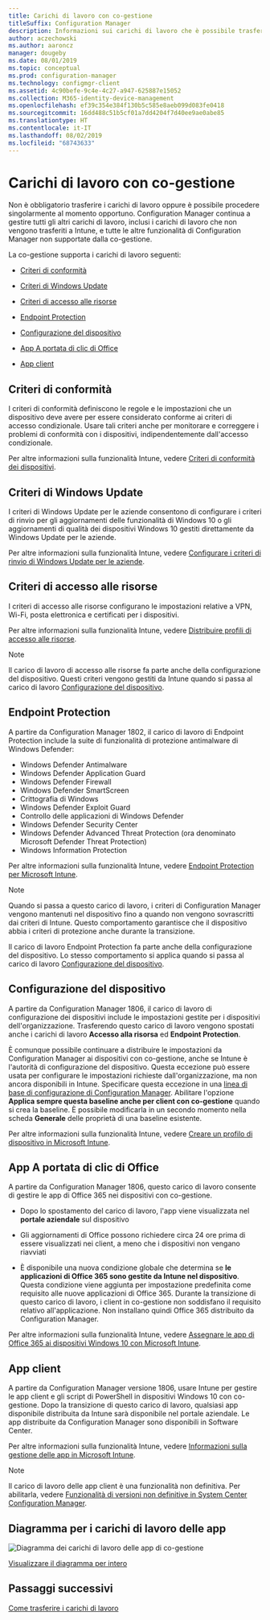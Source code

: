 ```yaml
---
title: Carichi di lavoro con co-gestione
titleSuffix: Configuration Manager
description: Informazioni sui carichi di lavoro che è possibile trasferire da Configuration Manager a Microsoft Intune.
author: aczechowski
ms.author: aaroncz
manager: dougeby
ms.date: 08/01/2019
ms.topic: conceptual
ms.prod: configuration-manager
ms.technology: configmgr-client
ms.assetid: 4c90befe-9c4e-4c27-a947-625887e15052
ms.collection: M365-identity-device-management
ms.openlocfilehash: ef39c354e384f130b5c585e8aeb099d083fe0418
ms.sourcegitcommit: 16dd488c51b5cf01a7dd4204f7d40ee9ae0abe85
ms.translationtype: HT
ms.contentlocale: it-IT
ms.lasthandoff: 08/02/2019
ms.locfileid: "68743633"
---
```

# <a name="co-management-workloads"></a>Carichi di lavoro con co-gestione

Non è obbligatorio trasferire i carichi di lavoro oppure è possibile procedere singolarmente al momento opportuno. Configuration Manager continua a gestire tutti gli altri carichi di lavoro, inclusi i carichi di lavoro che non vengono trasferiti a Intune, e tutte le altre funzionalità di Configuration Manager non supportate dalla co-gestione.

La co-gestione supporta i carichi di lavoro seguenti:

- [Criteri di conformità](#compliance-policies)  

- [Criteri di Windows Update](#windows-update-policies)  

- [Criteri di accesso alle risorse](#resource-access-policies)  

- [Endpoint Protection](#endpoint-protection)  

- [Configurazione del dispositivo](#device-configuration)  

- [App A portata di clic di Office](#office-click-to-run-apps)  

- [App client](#client-apps)  


## <a name="compliance-policies"></a>Criteri di conformità

I criteri di conformità definiscono le regole e le impostazioni che un dispositivo deve avere per essere considerato conforme ai criteri di accesso condizionale. Usare tali criteri anche per monitorare e correggere i problemi di conformità con i dispositivi, indipendentemente dall'accesso condizionale.

Per altre informazioni sulla funzionalità Intune, vedere [Criteri di conformità dei dispositivi](https://docs.microsoft.com/intune/device-compliance-get-started).  


## <a name="windows-update-policies"></a>Criteri di Windows Update

I criteri di Windows Update per le aziende consentono di configurare i criteri di rinvio per gli aggiornamenti delle funzionalità di Windows 10 o gli aggiornamenti di qualità dei dispositivi Windows 10 gestiti direttamente da Windows Update per le aziende.

Per altre informazioni sulla funzionalità Intune, vedere [Configurare i criteri di rinvio di Windows Update per le aziende](https://docs.microsoft.com/intune/windows-update-for-business-configure).  


## <a name="resource-access-policies"></a>Criteri di accesso alle risorse

I criteri di accesso alle risorse configurano le impostazioni relative a VPN, Wi-Fi, posta elettronica e certificati per i dispositivi.

Per altre informazioni sulla funzionalità Intune, vedere [Distribuire profili di accesso alle risorse](https://docs.microsoft.com/intune/device-profiles).

> [!Note]  
> Il carico di lavoro di accesso alle risorse fa parte anche della configurazione del dispositivo. Questi criteri vengono gestiti da Intune quando si passa al carico di lavoro [Configurazione del dispositivo](#device-configuration).


## <a name="endpoint-protection"></a>Endpoint Protection

<!--1357365-->

A partire da Configuration Manager 1802, il carico di lavoro di Endpoint Protection include la suite di funzionalità di protezione antimalware di Windows Defender:

- Windows Defender Antimalware
- Windows Defender Application Guard  
- Windows Defender Firewall  
- Windows Defender SmartScreen  
- Crittografia di Windows  
- Windows Defender Exploit Guard  
- Controllo delle applicazioni di Windows Defender  
- Windows Defender Security Center  
- Windows Defender Advanced Threat Protection (ora denominato Microsoft Defender Threat Protection)
- Windows Information Protection  

Per altre informazioni sulla funzionalità Intune, vedere [Endpoint Protection per Microsoft Intune](https://docs.microsoft.com/intune/endpoint-protection-windows-10).

> [!Note]  
> Quando si passa a questo carico di lavoro, i criteri di Configuration Manager vengono mantenuti nel dispositivo fino a quando non vengono sovrascritti dai criteri di Intune. Questo comportamento garantisce che il dispositivo abbia i criteri di protezione anche durante la transizione.
>
> Il carico di lavoro Endpoint Protection fa parte anche della configurazione del dispositivo. Lo stesso comportamento si applica quando si passa al carico di lavoro [Configurazione del dispositivo](#device-configuration).<!-- SCCMDocs.nl-nl issue #4 -->


## <a name="device-configuration"></a>Configurazione del dispositivo

<!--1357903-->

A partire da Configuration Manager 1806, il carico di lavoro di configurazione dei dispositivi include le impostazioni gestite per i dispositivi dell'organizzazione. Trasferendo questo carico di lavoro vengono spostati anche i carichi di lavoro **Accesso alla risorsa** ed **Endpoint Protection**.

È comunque possibile continuare a distribuire le impostazioni da Configuration Manager ai dispositivi con co-gestione, anche se Intune è l'autorità di configurazione del dispositivo. Questa eccezione può essere usata per configurare le impostazioni richieste dall'organizzazione, ma non ancora disponibili in Intune. Specificare questa eccezione in una [linea di base di configurazione di Configuration Manager](/sccm/compliance/deploy-use/create-configuration-baselines). Abilitare l'opzione **Applica sempre questa baseline anche per client con co-gestione** quando si crea la baseline. È possibile modificarla in un secondo momento nella scheda **Generale** delle proprietà di una baseline esistente.  

Per altre informazioni sulla funzionalità Intune, vedere [Creare un profilo di dispositivo in Microsoft Intune](https://docs.microsoft.com/intune/device-profile-create).  


## <a name="office-click-to-run-apps"></a>App A portata di clic di Office

<!--1357841-->

A partire da Configuration Manager 1806, questo carico di lavoro consente di gestire le app di Office 365 nei dispositivi con co-gestione.

- Dopo lo spostamento del carico di lavoro, l'app viene visualizzata nel **portale aziendale** sul dispositivo  

- Gli aggiornamenti di Office possono richiedere circa 24 ore prima di essere visualizzati nei client, a meno che i dispositivi non vengano riavviati  

- È disponibile una nuova condizione globale che determina se **le applicazioni di Office 365 sono gestite da Intune nel dispositivo**. Questa condizione viene aggiunta per impostazione predefinita come requisito alle nuove applicazioni di Office 365. Durante la transizione di questo carico di lavoro, i client in co-gestione non soddisfano il requisito relativo all'applicazione. Non installano quindi Office 365 distribuito da Configuration Manager.  

Per altre informazioni sulla funzionalità Intune, vedere [Assegnare le app di Office 365 ai dispositivi Windows 10 con Microsoft Intune](https://docs.microsoft.com/intune/apps-add-office365).


## <a name="client-apps"></a>App client

<!--1357892-->

A partire da Configuration Manager versione 1806, usare Intune per gestire le app client e gli script di PowerShell in dispositivi Windows 10 con co-gestione. Dopo la transizione di questo carico di lavoro, qualsiasi app disponibile distribuita da Intune sarà disponibile nel portale aziendale. Le app distribuite da Configuration Manager sono disponibili in Software Center.

Per altre informazioni sulla funzionalità Intune, vedere [Informazioni sulla gestione delle app in Microsoft Intune](https://docs.microsoft.com/intune/app-management).

> [!Note]  
> Il carico di lavoro delle app client è una funzionalità non definitiva. Per abilitarla, vedere [Funzionalità di versioni non definitive in System Center Configuration Manager](/sccm/core/servers/manage/pre-release-features).  


## <a name="diagram-for-app-workloads"></a>Diagramma per i carichi di lavoro delle app

![Diagramma dei carichi di lavoro delle app di co-gestione](media/co-management-apps.svg)

[Visualizzare il diagramma per intero](media/co-management-apps.svg)


## <a name="next-steps"></a>Passaggi successivi

[Come trasferire i carichi di lavoro](/sccm/comanage/how-to-switch-workloads)  
